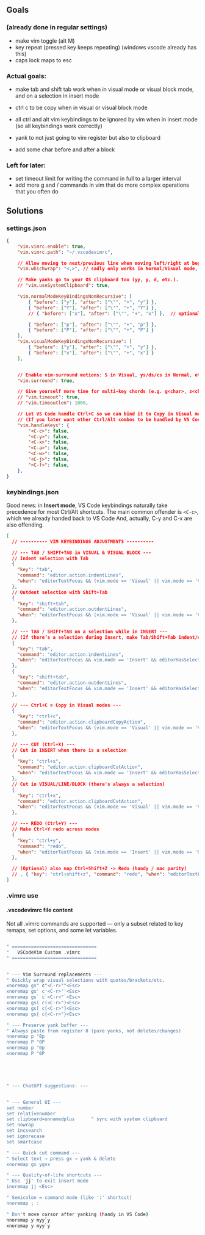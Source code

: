 




## Goals


### (already done in regular settings)
- make vim toggle (alt M)
- key repeat (pressed key keeps repeating) (windows vscode already has this)
- caps lock maps to esc

### Actual goals:
- make tab and shift tab work when in visual mode or visual block mode, and on a selection in insert mode
- ctrl c to be copy when in visual or visual block mode
- all ctrl and alt vim keybindings to be ignored by vim when in insert mode (so all keybindings work correctly)

- yank to not just going to vim register but also to clipboard
- add some char before and after a block

### Left for later:
- set timeout limit for writing the command in full to a larger interval
- add more g<char> and /<char> commands in vim that do more complex operations that you often do




## Solutions


### settings.json

```json
{
    "vim.vimrc.enable": true,
    "vim.vimrc.path": "~/.vscodevimrc",

    // Allow moving to next/previous line when moving left/right at beginning/end of line.
    "vim.whichwrap": "<,>", // sadly only works in Normal/Visual mode, not Insert mode

    // Make yanks go to your OS clipboard too (yy, y, d, etc.).
    // "vim.useSystemClipboard": true,

    "vim.normalModeKeyBindingsNonRecursive": [
        { "before": ["y"], "after": ["\"", "+", "y"] },
        { "before": ["Y"], "after": ["\"", "+", "Y"] },
        // { "before": ["x"], "after": ["\"", "+", "x"] },  // optional — cut single chars

        { "before": ["p"], "after": ["\"", "+", "p"] },
        { "before": ["P"], "after": ["\"", "+", "P"] }
    ],
    "vim.visualModeKeyBindingsNonRecursive": [
        { "before": ["y"], "after": ["\"", "+", "y"] },
        { "before": ["x"], "after": ["\"", "+", "x"] }
    ],


    // Enable vim-surround motions: S in Visual, ys/ds/cs in Normal, etc.
    "vim.surround": true,

    // Give yourself more time for multi-key chords (e.g. g<char>, z<char>).
    // "vim.timeout": true,
    // "vim.timeoutlen": 1000,

    // Let VS Code handle Ctrl+C so we can bind it to Copy in Visual modes below.
    // (If you later want other Ctrl/Alt combos to be handled by VS Code, add them here.)
    "vim.handleKeys": {
        "<C-c>": false,
        "<C-y>": false,
        "<C-x>": false,
        "<C-a>": false,
        "<C-w>": false,
        "<C-j>": false,
        "<C-f>": false,
    },
}
```







### keybindings.json


Good news: in **Insert mode**, VS Code keybindings naturally take precedence for most Ctrl/Alt shortcuts. 
The main common offender is `<C-c>`, which we already handed back to VS Code
And, actually, C-y and C-x are also offending.

```json
[
  // ---------- VIM KEYBINDINGS ADJUSTMENTS ----------

  // --- TAB / SHIFT+TAB in VISUAL & VISUAL BLOCK ---
  // Indent selection with Tab
  {
    "key": "tab",
    "command": "editor.action.indentLines",
    "when": "editorTextFocus && (vim.mode == 'Visual' || vim.mode == 'VisualLine' || vim.mode == 'VisualBlock')"
  },
  // Outdent selection with Shift+Tab
  {
    "key": "shift+tab",
    "command": "editor.action.outdentLines",
    "when": "editorTextFocus && (vim.mode == 'Visual' || vim.mode == 'VisualLine' || vim.mode == 'VisualBlock')"
  },

  // --- TAB / SHIFT+TAB on a selection while in INSERT ---
  // (If there’s a selection during Insert, make Tab/Shift+Tab indent/outdent.)
  {
    "key": "tab",
    "command": "editor.action.indentLines",
    "when": "editorTextFocus && vim.mode == 'Insert' && editorHasSelection"
  },
  {
    "key": "shift+tab",
    "command": "editor.action.outdentLines",
    "when": "editorTextFocus && vim.mode == 'Insert' && editorHasSelection"
  },

  // --- Ctrl+C = Copy in Visual modes ---
  {
    "key": "ctrl+c",
    "command": "editor.action.clipboardCopyAction",
    "when": "editorTextFocus && (vim.mode == 'Visual' || vim.mode == 'VisualLine' || vim.mode == 'VisualBlock')"
  },

  // --- CUT (Ctrl+X) ---
  // Cut in INSERT when there is a selection
  {
    "key": "ctrl+x",
    "command": "editor.action.clipboardCutAction",
    "when": "editorTextFocus && vim.mode == 'Insert' && editorHasSelection"
  },
  // Cut in VISUAL/LINE/BLOCK (there's always a selection)
  {
    "key": "ctrl+x",
    "command": "editor.action.clipboardCutAction",
    "when": "editorTextFocus && (vim.mode == 'Visual' || vim.mode == 'VisualLine' || vim.mode == 'VisualBlock')"
  },

  // --- REDO (Ctrl+Y) ---
  // Make Ctrl+Y redo across modes
  {
    "key": "ctrl+y",
    "command": "redo",
    "when": "editorTextFocus && (vim.mode == 'Insert' || vim.mode == 'Normal' || vim.mode == 'Visual' || vim.mode == 'VisualLine' || vim.mode == 'VisualBlock')"
  },

  // (Optional) also map Ctrl+Shift+Z -> Redo (handy / mac parity)
  // , { "key": "ctrl+shift+z", "command": "redo", "when": "editorTextFocus" }
]

```


### .vimrc use

#### .vscodevimrc file content

Not all .vimrc commands are supported — only a subset related to key remaps, set options, and some let variables.

```sh

" ===============================
"   VSCodeVim Custom .vimrc
" ===============================


" --- Vim Surround replacements ---
" Quickly wrap visual selections with quotes/brackets/etc.
xnoremap gs" c"<C-r>""<Esc>
xnoremap gs' c'<C-r>"'<Esc>
xnoremap gs` c`<C-r>"`<Esc>
xnoremap gs( c(<C-r>")<Esc>
xnoremap gs[ c[<C-r>"]<Esc>
xnoremap gs{ c{<C-r>"}<Esc>

" --- Preserve yank buffer ---
" Always paste from register 0 (pure yanks, not deletes/changes)
nnoremap p "0p
nnoremap P "0P
xnoremap p "0p
xnoremap P "0P





" --- ChatGPT suggestions: ---


" --- General UI ---
set number
set relativenumber
set clipboard=unnamedplus      " sync with system clipboard
set nowrap
set incsearch
set ignorecase
set smartcase

" --- Quick cut command ---
" Select text → press gx → yank & delete
xnoremap gx ygvx

" --- Quality-of-life shortcuts ---
" Use 'jj' to exit insert mode
inoremap jj <Esc>

" Semicolon = command mode (like ':' shortcut)
nnoremap ; :

" Don't move cursor after yanking (handy in VS Code)
nnoremap y myy`y
xnoremap y myy`y

```
